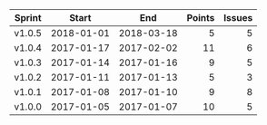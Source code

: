 | Sprint | Start      | End        | Points  | Issues  |
| ------ | ---------- | ---------- | ------: | ------: |
| v1.0.5 | 2018-01-01 | 2018-03-18 | 5       | 5       |
| v1.0.4 | 2017-01-17 | 2017-02-02 | 11      | 6       |
| v1.0.3 | 2017-01-14 | 2017-01-16 | 9       | 5       |
| v1.0.2 | 2017-01-11 | 2017-01-13 | 5       | 3       |
| v1.0.1 | 2017-01-08 | 2017-01-10 | 9       | 8       |
| v1.0.0 | 2017-01-05 | 2017-01-07 | 10      | 5       |
